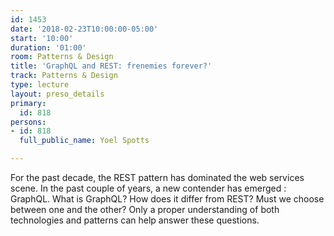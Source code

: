 ```yaml
---
id: 1453
date: '2018-02-23T10:00:00-05:00'
start: '10:00'
duration: '01:00'
room: Patterns & Design
title: 'GraphQL and REST: frenemies forever?'
track: Patterns & Design
type: lecture
layout: preso_details
primary:
  id: 818
persons:
- id: 818
  full_public_name: Yoel Spotts

---
```

For the past decade, the REST pattern has dominated the web services scene. In the past couple of years, a new contender has emerged : GraphQL. What is GraphQL? How does it differ from REST? Must we choose between one and the other? Only a proper understanding of both technologies and patterns can help answer these questions.